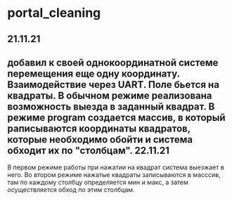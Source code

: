 # portal_cleaning
21.11.21
--------
добавил к своей однокоординатной системе перемещения еще одну координату. Взаимодействие через UART. Поле бьется на квадраты. В обычном режиме реализована возможность выезда в заданный квадрат. В режиме program создается массив, в который раписываются координаты квадратов, которые необходимо обойти и система обходит их по "столбцам".
22.11.21
--------
В первом режиме работы при нажатии на квадрат система выезжает в него. Во втором режиме нажатые квадраты записываются в масссив, там по каждому столбцу определяется мин и макс, а затем осуществляется обход по этим столбцам.
